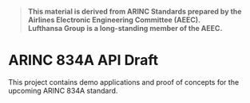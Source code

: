 > **This material is derived from ARINC Standards prepared by the Airlines Electronic Engineering Committee (AEEC).  
> Lufthansa Group is a long-standing member of the AEEC.**

# ARINC 834A API Draft
This project contains demo applications and proof of concepts for the upcoming ARINC 834A standard.
